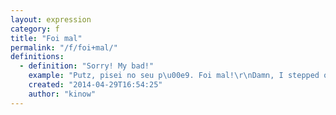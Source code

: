 ```yaml
---
layout: expression
category: f
title: "Foi mal"
permalink: "/f/foi+mal/"
definitions:
  - definition: "Sorry! My bad!"
    example: "Putz, pisei no seu p\u00e9. Foi mal!\r\nDamn, I stepped on your foot. My bad!"
    created: "2014-04-29T16:54:25"
    author: "kinow"
---
```

